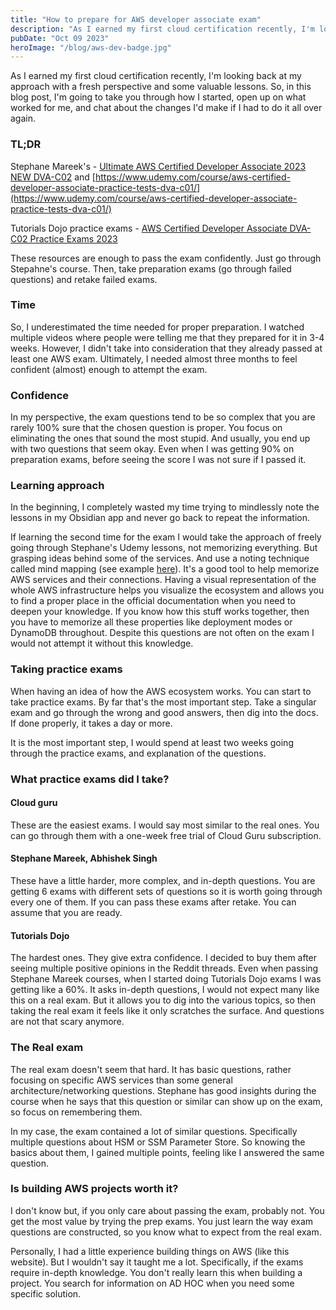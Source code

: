 ```yaml
---
title: "How to prepare for AWS developer associate exam"
description: "As I earned my first cloud certification recently, I'm looking back at my approach with a fresh perspective and some valuable lessons. So, in this blog post, I'm going to take you through how I started, open up on what worked for me, and chat about the changes I'd make if I had to do it all over again."
pubDate: "Oct 09 2023"
heroImage: "/blog/aws-dev-badge.jpg"
---
```


As I earned my first cloud certification recently, I'm looking back at my approach with a fresh perspective and some valuable lessons. So, in this blog post, I'm going to take you through how I started, open up on what worked for me, and chat about the changes I'd make if I had to do it all over again.

### TL;DR

Stephane Mareek's - [Ultimate AWS Certified Developer Associate 2023 NEW DVA-C02](https://www.udemy.com/course/aws-certified-developer-associate-dva-c01/) and
[https://www.udemy.com/course/aws-certified-developer-associate-practice-tests-dva-c01/](https://www.udemy.com/course/aws-certified-developer-associate-practice-tests-dva-c01/)

Tutorials Dojo practice exams - [AWS Certified Developer Associate DVA-C02 Practice Exams 2023](https://portal.tutorialsdojo.com/courses/aws-certified-developer-associate-practice-exams/)

These resources are enough to pass the exam confidently. Just go through Stepahne's course. Then, take preparation exams (go through failed questions) and retake failed exams.

### Time

So, I underestimated the time needed for proper preparation. I watched multiple videos where people were telling me that they prepared for it in 3-4 weeks. However, I didn't take into consideration that they already passed at least one AWS exam. Ultimately, I needed almost three months to feel confident (almost) enough to attempt the exam.

### Confidence

In my perspective, the exam questions tend to be so complex that you are rarely 100% sure that the chosen question is proper. You focus on eliminating the ones that sound the most stupid. And usually, you end up with two questions that seem okay. Even when I was getting 90% on preparation exams, before seeing the score I was not sure if I passed it.

### Learning approach

In the beginning, I completely wasted my time trying to mindlessly note the lessons in my Obsidian app and never go back to repeat the information.

If learning the second time for the exam I would take the approach of freely going through Stephane's Udemy lessons, not memorizing everything. But grasping ideas behind some of the services. And use a noting technique called mind mapping (see example [here](https://www.youtube.com/watch?v=o1WhjPh3ZQ4)). It's a good tool to help memorize AWS services and their connections. Having a visual representation of the whole AWS infrastructure helps you visualize the ecosystem and allows you to find a proper place in the official documentation when you need to deepen your knowledge. If you know how this stuff works together, then you have to memorize all these properties like deployment modes or DynamoDB throughout. Despite this questions are not often on the exam I would not attempt it without this knowledge.

### Taking practice exams

When having an idea of how the AWS ecosystem works. You can start to take practice exams. By far that's the most important step. Take a singular exam and go through the wrong and good answers, then dig into the docs. If done properly, it takes a day or more.

It is the most important step, I would spend at least two weeks going through the practice exams, and explanation of the questions.

### What practice exams did I take?

#### Cloud guru

These are the easiest exams. I would say most similar to the real ones. You can go through them with a one-week free trial of Cloud Guru subscription.

#### Stephane Mareek, Abhishek Singh

These have a little harder, more complex, and in-depth questions. You are getting 6 exams with different sets of questions so it is worth going through every one of them. If you can pass these exams after retake. You can assume that you are ready.

#### Tutorials Dojo

The hardest ones. They give extra confidence. I decided to buy them after seeing multiple positive opinions in the Reddit threads. Even when passing Stephane Mareek courses, when I started doing Tutorials Dojo exams I was getting like a 60%. It asks in-depth questions, I would not expect many like this on a real exam. But it allows you to dig into the various topics, so then taking the real exam it feels like it only scratches the surface. And questions are not that scary anymore.

### The Real exam

The real exam doesn't seem that hard. It has basic questions, rather focusing on specific AWS services than some general architecture/networking questions. Stephane has good insights during the course when he says that this question or similar can show up on the exam, so focus on remembering them.

In my case, the exam contained a lot of similar questions. Specifically multiple questions about HSM or SSM Parameter Store. So knowing the basics about them, I gained multiple points, feeling like I answered the same question.

### Is building AWS projects worth it?

I don't know but, if you only care about passing the exam, probably not. You get the most value by trying the prep exams. You just learn the way exam questions are constructed, so you know what to expect from the real exam.

Personally, I had a little experience building things on AWS (like this website). But I wouldn't say it taught me a lot. Specifically, if the exams require in-depth knowledge. You don't really learn this when building a project. You search for information on AD HOC when you need some specific solution.
